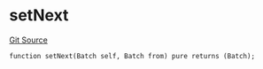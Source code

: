 # setNext
[Git Source](https://github.com/lidofinance/community-staking-module/blob/ef5c94eed5211bf6c350512cf569895da670f26c/src/lib/QueueLib.sol)


```solidity
function setNext(Batch self, Batch from) pure returns (Batch);
```

